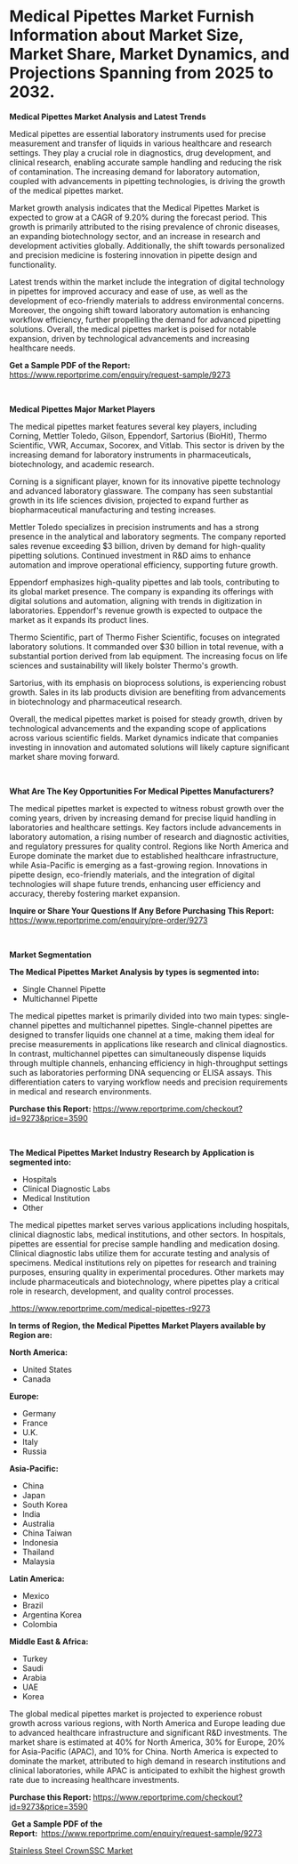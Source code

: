 <p><h1>Medical Pipettes Market Furnish Information about Market Size, Market Share, Market Dynamics, and Projections Spanning from 2025 to 2032.</h1></p><p><strong>Medical Pipettes Market Analysis and Latest Trends</strong></p>
<p><p>Medical pipettes are essential laboratory instruments used for precise measurement and transfer of liquids in various healthcare and research settings. They play a crucial role in diagnostics, drug development, and clinical research, enabling accurate sample handling and reducing the risk of contamination. The increasing demand for laboratory automation, coupled with advancements in pipetting technologies, is driving the growth of the medical pipettes market.</p><p>Market growth analysis indicates that the Medical Pipettes Market is expected to grow at a CAGR of 9.20% during the forecast period. This growth is primarily attributed to the rising prevalence of chronic diseases, an expanding biotechnology sector, and an increase in research and development activities globally. Additionally, the shift towards personalized and precision medicine is fostering innovation in pipette design and functionality.</p><p>Latest trends within the market include the integration of digital technology in pipettes for improved accuracy and ease of use, as well as the development of eco-friendly materials to address environmental concerns. Moreover, the ongoing shift toward laboratory automation is enhancing workflow efficiency, further propelling the demand for advanced pipetting solutions. Overall, the medical pipettes market is poised for notable expansion, driven by technological advancements and increasing healthcare needs.</p></p>
<p><strong>Get a Sample PDF of the Report:&nbsp;</strong> <a href="https://www.reportprime.com/enquiry/request-sample/9273?utm_campaign=3016&utm_medium=2&utm_source=Github&utm_content=ia&utm_term=20032025&utm_id=medical-pipettes">https://www.reportprime.com/enquiry/request-sample/9273</a></p>
<p>&nbsp;</p>
<p><strong>Medical Pipettes Major Market Players</strong></p>
<p><p>The medical pipettes market features several key players, including Corning, Mettler Toledo, Gilson, Eppendorf, Sartorius (BioHit), Thermo Scientific, VWR, Accumax, Socorex, and Vitlab. This sector is driven by the increasing demand for laboratory instruments in pharmaceuticals, biotechnology, and academic research. </p><p>Corning is a significant player, known for its innovative pipette technology and advanced laboratory glassware. The company has seen substantial growth in its life sciences division, projected to expand further as biopharmaceutical manufacturing and testing increases.</p><p>Mettler Toledo specializes in precision instruments and has a strong presence in the analytical and laboratory segments. The company reported sales revenue exceeding $3 billion, driven by demand for high-quality pipetting solutions. Continued investment in R&D aims to enhance automation and improve operational efficiency, supporting future growth.</p><p>Eppendorf emphasizes high-quality pipettes and lab tools, contributing to its global market presence. The company is expanding its offerings with digital solutions and automation, aligning with trends in digitization in laboratories. Eppendorf's revenue growth is expected to outpace the market as it expands its product lines.</p><p>Thermo Scientific, part of Thermo Fisher Scientific, focuses on integrated laboratory solutions. It commanded over $30 billion in total revenue, with a substantial portion derived from lab equipment. The increasing focus on life sciences and sustainability will likely bolster Thermo's growth.</p><p>Sartorius, with its emphasis on bioprocess solutions, is experiencing robust growth. Sales in its lab products division are benefiting from advancements in biotechnology and pharmaceutical research.</p><p>Overall, the medical pipettes market is poised for steady growth, driven by technological advancements and the expanding scope of applications across various scientific fields. Market dynamics indicate that companies investing in innovation and automated solutions will likely capture significant market share moving forward.</p></p>
<p>&nbsp;</p>
<p><strong>What Are The Key Opportunities For Medical Pipettes Manufacturers?</strong></p>
<p><p>The medical pipettes market is expected to witness robust growth over the coming years, driven by increasing demand for precise liquid handling in laboratories and healthcare settings. Key factors include advancements in laboratory automation, a rising number of research and diagnostic activities, and regulatory pressures for quality control. Regions like North America and Europe dominate the market due to established healthcare infrastructure, while Asia-Pacific is emerging as a fast-growing region. Innovations in pipette design, eco-friendly materials, and the integration of digital technologies will shape future trends, enhancing user efficiency and accuracy, thereby fostering market expansion.</p></p>
<p><strong>Inquire or Share Your Questions If Any Before Purchasing This Report:</strong> <a href="https://www.reportprime.com/enquiry/pre-order/9273?utm_campaign=3016&utm_medium=2&utm_source=Github&utm_content=ia&utm_term=20032025&utm_id=medical-pipettes">https://www.reportprime.com/enquiry/pre-order/9273</a></p>
<p>&nbsp;</p>
<p><strong>Market Segmentation</strong></p>
<p><strong>The Medical Pipettes Market Analysis by types is segmented into:</strong></p>
<p><ul><li>Single Channel Pipette</li><li>Multichannel Pipette</li></ul></p>
<p><p>The medical pipettes market is primarily divided into two main types: single-channel pipettes and multichannel pipettes. Single-channel pipettes are designed to transfer liquids one channel at a time, making them ideal for precise measurements in applications like research and clinical diagnostics. In contrast, multichannel pipettes can simultaneously dispense liquids through multiple channels, enhancing efficiency in high-throughput settings such as laboratories performing DNA sequencing or ELISA assays. This differentiation caters to varying workflow needs and precision requirements in medical and research environments.</p></p>
<p><strong>Purchase this Report:&nbsp;</strong><a href="https://www.reportprime.com/checkout?id=9273&price=3590&utm_campaign=3016&utm_medium=2&utm_source=Github&utm_content=ia&utm_term=20032025&utm_id=medical-pipettes">https://www.reportprime.com/checkout?id=9273&price=3590</a></p>
<p>&nbsp;</p>
<p><strong>The Medical Pipettes Market Industry Research by Application is segmented into:</strong></p>
<p><ul><li>Hospitals</li><li>Clinical Diagnostic Labs</li><li>Medical Institution</li><li>Other</li></ul></p>
<p><p>The medical pipettes market serves various applications including hospitals, clinical diagnostic labs, medical institutions, and other sectors. In hospitals, pipettes are essential for precise sample handling and medication dosing. Clinical diagnostic labs utilize them for accurate testing and analysis of specimens. Medical institutions rely on pipettes for research and training purposes, ensuring quality in experimental procedures. Other markets may include pharmaceuticals and biotechnology, where pipettes play a critical role in research, development, and quality control processes.</p></p>
<p><a href="https://www.reportprime.com/medical-pipettes-r9273?utm_campaign=3016&utm_medium=2&utm_source=Github&utm_content=ia&utm_term=20032025&utm_id=medical-pipettes">&nbsp;https://www.reportprime.com/medical-pipettes-r9273</a></p>
<p><strong>In terms of Region, the Medical Pipettes Market Players available by Region are:</strong></p>
<p>
    <p> <strong> North America: </strong>
        <ul>
            <li>United States</li>
            <li>Canada</li>
        </ul>
        </p> 
    <p> <strong> Europe: </strong>
        <ul>
            <li>Germany</li>
            <li>France</li>
            <li>U.K.</li>
            <li>Italy</li>
            <li>Russia</li>
        </ul>
        </p> 
    <p> <strong> Asia-Pacific: </strong>
        <ul>
            <li>China</li>
            <li>Japan</li>
            <li>South Korea</li>
            <li>India</li>
            <li>Australia</li>
            <li>China Taiwan</li>
            <li>Indonesia</li>
            <li>Thailand</li>
            <li>Malaysia</li>
        </ul>
        </p> 
    <p> <strong> Latin America: </strong>
        <ul>
            <li>Mexico</li>
            <li>Brazil</li>
            <li>Argentina Korea</li>
            <li>Colombia</li>
        </ul>
        </p> 
    <p> <strong> Middle East & Africa: </strong>
        <ul>
            <li>Turkey</li>
            <li>Saudi</li>
            <li>Arabia</li>
            <li>UAE</li>
            <li>Korea</li>
        </ul>
    </p>
    </p>
<p><p>The global medical pipettes market is projected to experience robust growth across various regions, with North America and Europe leading due to advanced healthcare infrastructure and significant R&D investments. The market share is estimated at 40% for North America, 30% for Europe, 20% for Asia-Pacific (APAC), and 10% for China. North America is expected to dominate the market, attributed to high demand in research institutions and clinical laboratories, while APAC is anticipated to exhibit the highest growth rate due to increasing healthcare investments.</p></p>
<p><strong>Purchase this Report: </strong><a href="https://www.reportprime.com/checkout?id=9273&price=3590&utm_campaign=3016&utm_medium=2&utm_source=Github&utm_content=ia&utm_term=20032025&utm_id=medical-pipettes">https://www.reportprime.com/checkout?id=9273&price=3590</a></p>
<p>&nbsp;<strong>Get a Sample PDF of the Report:&nbsp;&nbsp;</strong><a href="https://www.reportprime.com/enquiry/request-sample/9273?utm_campaign=3016&utm_medium=2&utm_source=Github&utm_content=ia&utm_term=20032025&utm_id=medical-pipettes">https://www.reportprime.com/enquiry/request-sample/9273</a></p>
<p><strong></strong></p>
<p><p><a href="https://github.com/kaloyhboosh/Market-Research-Report-List-1/blob/main/stainless-steel-crownssc-market.md?utm_campaign=3016&utm_medium=2&utm_source=Github&utm_content=ia&utm_term=20032025&utm_id=medical-pipettes">Stainless Steel CrownSSC Market</a></p></p>